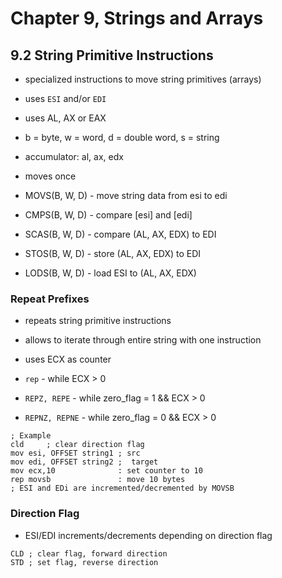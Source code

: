 # Chapter 9, Strings and Arrays

## 9.2 String Primitive Instructions
* specialized instructions to move string primitives (arrays)
* uses `ESI` and/or `EDI`
* uses AL, AX or EAX

* b = byte, w = word, d = double word, s = string
* accumulator: al, ax, edx
* moves once
* MOVS(B, W, D) - move string data from esi to edi
* CMPS(B, W, D) - compare [esi] and [edi]
* SCAS(B, W, D) - compare (AL, AX, EDX) to EDI
* STOS(B, W, D) - store (AL, AX, EDX) to EDI
* LODS(B, W, D) - load ESI to (AL, AX, EDX)

### Repeat Prefixes
* repeats string primitive instructions
* allows to iterate through entire string with one instruction
* uses ECX as counter

* `rep` - while ECX > 0
* `REPZ, REPE` - while zero_flag = 1 && ECX > 0
* `REPNZ, REPNE` - while zero_flag = 0 && ECX > 0

``` 
; Example
cld     ; clear direction flag
mov esi, OFFSET string1 ; src
mov edi, OFFSET string2 ;  target
mov ecx,10              : set counter to 10
rep movsb               : move 10 bytes
; ESI and EDi are incremented/decremented by MOVSB
```

### Direction Flag
* ESI/EDI increments/decrements depending on direction flag
```
CLD ; clear flag, forward direction
STD ; set flag, reverse direction
```



